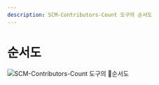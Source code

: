 ```yaml
---
description: SCM-Contributors-Count 도구의 순서도
---
```


# 순서도

![SCM-Contributors-Count 도구의 순서도](<../../../.gitbook/assets/SCM-Contributors-Count Tool의 Flowchart.png>)
